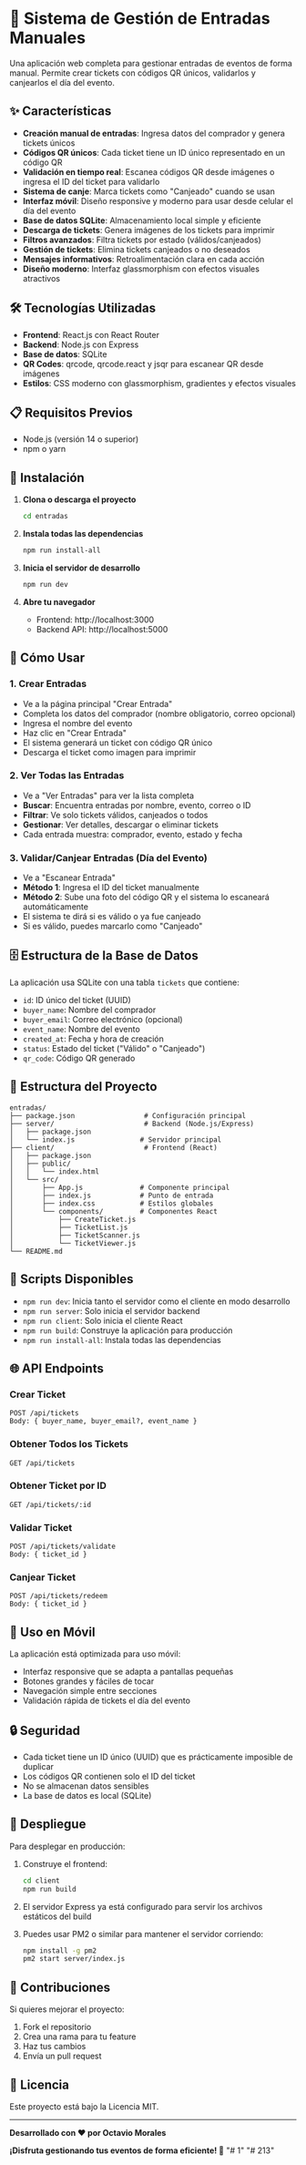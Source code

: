 # 🎫 Sistema de Gestión de Entradas Manuales

Una aplicación web completa para gestionar entradas de eventos de forma manual. Permite crear tickets con códigos QR únicos, validarlos y canjearlos el día del evento.

## ✨ Características

- **Creación manual de entradas**: Ingresa datos del comprador y genera tickets únicos
- **Códigos QR únicos**: Cada ticket tiene un ID único representado en un código QR
- **Validación en tiempo real**: Escanea códigos QR desde imágenes o ingresa el ID del ticket para validarlo
- **Sistema de canje**: Marca tickets como "Canjeado" cuando se usan
- **Interfaz móvil**: Diseño responsive y moderno para usar desde celular el día del evento
- **Base de datos SQLite**: Almacenamiento local simple y eficiente
- **Descarga de tickets**: Genera imágenes de los tickets para imprimir
- **Filtros avanzados**: Filtra tickets por estado (válidos/canjeados)
- **Gestión de tickets**: Elimina tickets canjeados o no deseados
- **Mensajes informativos**: Retroalimentación clara en cada acción
- **Diseño moderno**: Interfaz glassmorphism con efectos visuales atractivos

## 🛠️ Tecnologías Utilizadas

- **Frontend**: React.js con React Router
- **Backend**: Node.js con Express
- **Base de datos**: SQLite
- **QR Codes**: qrcode, qrcode.react y jsqr para escanear QR desde imágenes
- **Estilos**: CSS moderno con glassmorphism, gradientes y efectos visuales

## 📋 Requisitos Previos

- Node.js (versión 14 o superior)
- npm o yarn

## 🚀 Instalación

1. **Clona o descarga el proyecto**
   ```bash
   cd entradas
   ```

2. **Instala todas las dependencias**
   ```bash
   npm run install-all
   ```

3. **Inicia el servidor de desarrollo**
   ```bash
   npm run dev
   ```

4. **Abre tu navegador**
   - Frontend: http://localhost:3000
   - Backend API: http://localhost:5000

## 📱 Cómo Usar

### 1. Crear Entradas
- Ve a la página principal "Crear Entrada"
- Completa los datos del comprador (nombre obligatorio, correo opcional)
- Ingresa el nombre del evento
- Haz clic en "Crear Entrada"
- El sistema generará un ticket con código QR único
- Descarga el ticket como imagen para imprimir

### 2. Ver Todas las Entradas
- Ve a "Ver Entradas" para ver la lista completa
- **Buscar**: Encuentra entradas por nombre, evento, correo o ID
- **Filtrar**: Ve solo tickets válidos, canjeados o todos
- **Gestionar**: Ver detalles, descargar o eliminar tickets
- Cada entrada muestra: comprador, evento, estado y fecha

### 3. Validar/Canjear Entradas (Día del Evento)
- Ve a "Escanear Entrada"
- **Método 1**: Ingresa el ID del ticket manualmente
- **Método 2**: Sube una foto del código QR y el sistema lo escaneará automáticamente
- El sistema te dirá si es válido o ya fue canjeado
- Si es válido, puedes marcarlo como "Canjeado"

## 🗄️ Estructura de la Base de Datos

La aplicación usa SQLite con una tabla `tickets` que contiene:

- `id`: ID único del ticket (UUID)
- `buyer_name`: Nombre del comprador
- `buyer_email`: Correo electrónico (opcional)
- `event_name`: Nombre del evento
- `created_at`: Fecha y hora de creación
- `status`: Estado del ticket ("Válido" o "Canjeado")
- `qr_code`: Código QR generado

## 📁 Estructura del Proyecto

```
entradas/
├── package.json                 # Configuración principal
├── server/                      # Backend (Node.js/Express)
│   ├── package.json
│   └── index.js                # Servidor principal
├── client/                      # Frontend (React)
│   ├── package.json
│   ├── public/
│   │   └── index.html
│   └── src/
│       ├── App.js              # Componente principal
│       ├── index.js            # Punto de entrada
│       ├── index.css           # Estilos globales
│       └── components/         # Componentes React
│           ├── CreateTicket.js
│           ├── TicketList.js
│           ├── TicketScanner.js
│           └── TicketViewer.js
└── README.md
```

## 🔧 Scripts Disponibles

- `npm run dev`: Inicia tanto el servidor como el cliente en modo desarrollo
- `npm run server`: Solo inicia el servidor backend
- `npm run client`: Solo inicia el cliente React
- `npm run build`: Construye la aplicación para producción
- `npm run install-all`: Instala todas las dependencias

## 🌐 API Endpoints

### Crear Ticket
```
POST /api/tickets
Body: { buyer_name, buyer_email?, event_name }
```

### Obtener Todos los Tickets
```
GET /api/tickets
```

### Obtener Ticket por ID
```
GET /api/tickets/:id
```

### Validar Ticket
```
POST /api/tickets/validate
Body: { ticket_id }
```

### Canjear Ticket
```
POST /api/tickets/redeem
Body: { ticket_id }
```

## 📱 Uso en Móvil

La aplicación está optimizada para uso móvil:

- Interfaz responsive que se adapta a pantallas pequeñas
- Botones grandes y fáciles de tocar
- Navegación simple entre secciones
- Validación rápida de tickets el día del evento

## 🔒 Seguridad

- Cada ticket tiene un ID único (UUID) que es prácticamente imposible de duplicar
- Los códigos QR contienen solo el ID del ticket
- No se almacenan datos sensibles
- La base de datos es local (SQLite)

## 🚀 Despliegue

Para desplegar en producción:

1. Construye el frontend:
   ```bash
   cd client
   npm run build
   ```

2. El servidor Express ya está configurado para servir los archivos estáticos del build

3. Puedes usar PM2 o similar para mantener el servidor corriendo:
   ```bash
   npm install -g pm2
   pm2 start server/index.js
   ```

## 🤝 Contribuciones

Si quieres mejorar el proyecto:

1. Fork el repositorio
2. Crea una rama para tu feature
3. Haz tus cambios
4. Envía un pull request

## 📄 Licencia

Este proyecto está bajo la Licencia MIT.

---

**Desarrollado con ❤️ por Octavio Morales**

**¡Disfruta gestionando tus eventos de forma eficiente! 🎉** "# 1" 
"# 213" 
